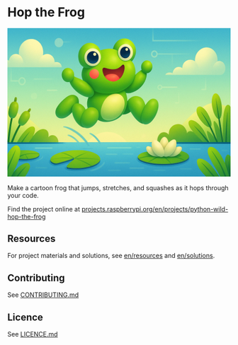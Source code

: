 # Hop the Frog

![A cartoon frog jumping over a pond with lily pads and a flower](en/images/banner.png)

Make a cartoon frog that jumps, stretches, and squashes as it hops through your code.

Find the project online at [projects.raspberrypi.org/en/projects/python-wild-hop-the-frog](https://projects.raspberrypi.org/en/projects/python-wild-hop-the-frog)

## Resources
For project materials and solutions, see [en/resources](https://github.com/raspberrypilearning/python-wild-hop-the-frog/tree/master/en/resources) and [en/solutions](https://github.com/raspberrypilearning/python-wild-hop-the-frog/tree/master/en/solutions).

## Contributing
See [CONTRIBUTING.md](CONTRIBUTING.md)

## Licence
See [LICENCE.md](LICENCE.md)
